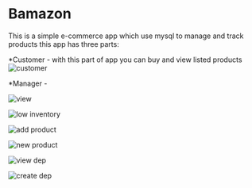 # Bamazon

This is a simple e-commerce app which use mysql to manage and track products this app has three parts:

*Customer - with this part of app you can buy and view listed products
![customer](https://makeagif.com/i/eCphYL)

*Manager - 


![view](https://media.giphy.com/media/7aJROxj03xOIE/giphy.gif)


![low inventory](https://media.giphy.com/media/BC1JsxDVjzTAQ/giphy.gif)


![add product](http://i.makeagif.com/media/6-12-2017/Hw6sr3.gif)

![new product](https://i.makeagif.com/media/6-12-2017/moWQjG.gif)


![view dep](http://i.makeagif.com/media/6-12-2017/nS4bm0.gif)

![create dep](https://media.giphy.com/media/PNmgL52y0bA8o/giphy.gif)



